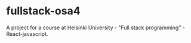 # fullstack-osa4

A project for a course at Helsinki University - "Full stack programming" - React-javascript.
